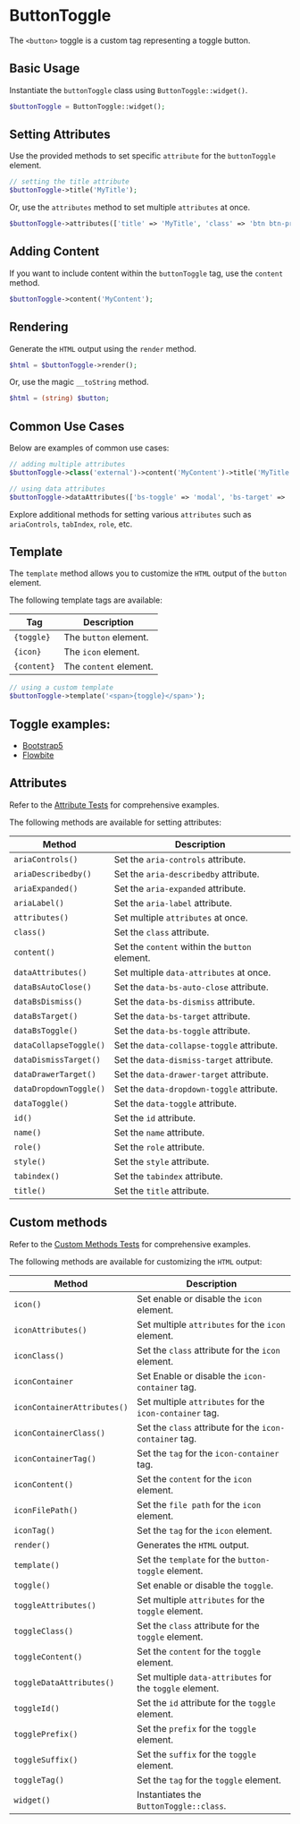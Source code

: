 # ButtonToggle

The `<button>` toggle is a custom tag representing a toggle button.

## Basic Usage

Instantiate the `buttonToggle` class using `ButtonToggle::widget()`.

```php
$buttonToggle = ButtonToggle::widget();
```

## Setting Attributes

Use the provided methods to set specific `attribute` for the `buttonToggle` element.

```php
// setting the title attribute
$buttonToggle->title('MyTitle');
```

Or, use the `attributes` method to set multiple `attributes` at once.

```php
$buttonToggle->attributes(['title' => 'MyTitle', 'class' => 'btn btn-primary']);
```

## Adding Content

If you want to include content within the `buttonToggle` tag, use the `content` method.

```php
$buttonToggle->content('MyContent');
```

## Rendering

Generate the `HTML` output using the `render` method.

```php
$html = $buttonToggle->render();
```

Or, use the magic `__toString` method.

```php
$html = (string) $button;
```

## Common Use Cases

Below are examples of common use cases:

```php
// adding multiple attributes
$buttonToggle->class('external')->content('MyContent')->title('MyTitle');

// using data attributes
$buttonToggle->dataAttributes(['bs-toggle' => 'modal', 'bs-target' => '#exampleModal', 'analytics' => 'trackClick']);
```

Explore additional methods for setting various `attributes` such as `ariaControls`, `tabIndex`, `role`, etc.

## Template

The `template` method allows you to customize the `HTML` output of the `button` element.

The following template tags are available:

| Tag        | Description             |
| ---------- | ----------------------- |
| `{toggle}` | The `button` element.   |
| `{icon}`   | The `icon` element.     |
| `{content}`| The `content` element.  |

```php
// using a custom template
$buttonToggle->template('<span>{toggle}</span>');
```

## Toggle examples:

- [Bootstrap5](https://github.com/php-forge/html/blob/main/tests/ButtonToggle/BootstrapTest.php)
- [Flowbite](https://github.com/php-forge/html/blob/main/tests/ButtonToggle/FlowbiteTest.php)

## Attributes

Refer to the [Attribute Tests](https://github.com/php-forge/html/blob/main/tests/ButtonToggle/AttributeTest.php) for
comprehensive examples.

The following methods are available for setting attributes:

| Method                | Description                                                                                  |
| --------------------- | -------------------------------------------------------------------------------------------- |
| `ariaControls()`      | Set the `aria-controls` attribute.                                                           |
| `ariaDescribedby()`   | Set the `aria-describedby` attribute.                                                        |
| `ariaExpanded()`      | Set the `aria-expanded` attribute.                                                           |
| `ariaLabel()`         | Set the `aria-label` attribute.                                                              |
| `attributes()`        | Set multiple `attributes` at once.                                                           |
| `class()`             | Set the `class` attribute.                                                                   |
| `content()`           | Set the `content` within the `button` element.                                               |
| `dataAttributes()`    | Set multiple `data-attributes` at once.                                                      |
| `dataBsAutoClose()`   | Set the `data-bs-auto-close` attribute.                                                      |
| `dataBsDismiss()`     | Set the `data-bs-dismiss` attribute.                                                         |
| `dataBsTarget()`      | Set the `data-bs-target` attribute.                                                          |
| `dataBsToggle()`      | Set the `data-bs-toggle` attribute.                                                          |
| `dataCollapseToggle()`| Set the `data-collapse-toggle` attribute.                                                    |
| `dataDismissTarget()` | Set the `data-dismiss-target` attribute.                                                     |
| `dataDrawerTarget()`  | Set the `data-drawer-target` attribute.                                                      |
| `dataDropdownToggle()`| Set the `data-dropdown-toggle` attribute.                                                    |
| `dataToggle()`        | Set the `data-toggle` attribute.                                                             |
| `id()`                | Set the `id` attribute.                                                                      |
| `name()`              | Set the `name` attribute.                                                                    |
| `role()`              | Set the `role` attribute.                                                                    |
| `style()`             | Set the `style` attribute.                                                                   |
| `tabindex()`          | Set the `tabindex` attribute.                                                                |
| `title()`             | Set the `title` attribute.                                                                   |

## Custom methods

Refer to the [Custom Methods Tests](https://github.com/php-forge/html/blob/main/tests/Body/CustomMethodTest.php) for
comprehensive examples.

The following methods are available for customizing the `HTML` output:

| Method                       | Description                                                                           |
| ---------------------------- | ------------------------------------------------------------------------------------- |
| `icon()`                     | Set enable or disable the `icon` element.                                             |
| `iconAttributes()`           | Set multiple `attributes` for the `icon` element.                                     |
| `iconClass()`                | Set the `class` attribute for the `icon` element.                                     |
| `iconContainer`              | Set Enable or disable the `icon-container` tag.                                       |
| `iconContainerAttributes()`  | Set multiple `attributes` for the `icon-container` tag.                               |
| `iconContainerClass()`       | Set the `class` attribute for the `icon-container` tag.                               |
| `iconContainerTag()`         | Set the `tag` for the `icon-container` tag.                                           |
| `iconContent()`              | Set the `content` for the `icon` element.                                             |
| `iconFilePath()`             | Set the `file path` for the `icon` element.                                           |
| `iconTag()`                  | Set the `tag` for the `icon` element.                                                 |
| `render()`                   | Generates the `HTML` output.                                                          |
| `template()`                 | Set the `template` for the `button-toggle` element.                                   |
| `toggle()`                   | Set enable or disable the `toggle`.                                                   |
| `toggleAttributes()`         | Set multiple `attributes` for the `toggle` element.                                   |
| `toggleClass()`              | Set the `class` attribute for the `toggle` element.                                   |
| `toggleContent()`            | Set the `content` for the `toggle` element.                                           |
| `toggleDataAttributes()`     | Set multiple `data-attributes` for the `toggle` element.                              |
| `toggleId()`                 | Set the `id` attribute for the `toggle` element.                                      |
| `togglePrefix()`             | Set the `prefix` for the `toggle` element.                                            |
| `toggleSuffix()`             | Set the `suffix` for the `toggle` element.                                            |
| `toggleTag()`                | Set the `tag` for the `toggle` element.                                               |
| `widget()`                   | Instantiates the `ButtonToggle::class`.                                               |
